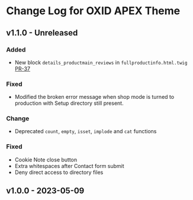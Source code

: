 # Change Log for OXID APEX Theme

## v1.1.0 - Unreleased

### Added
- New block `details_productmain_reviews` in `fullproductinfo.html.twig` [PR-37](https://github.com/OXID-eSales/apex-theme/pull/37)

### Fixed
- Modified the broken error message when shop mode is turned to production with Setup directory still present. 

### Change
- Deprecated `count`, `empty`, `isset`, `implode` and `cat` functions

### Fixed
- Cookie Note close button
- Extra whitespaces after Contact form submit
- Deny direct access to directory files

## v1.0.0 - 2023-05-09
